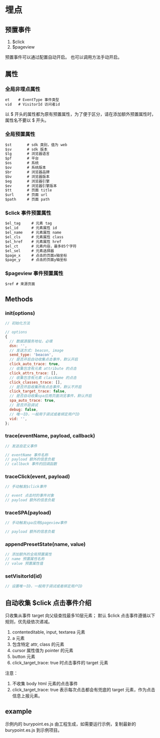 # 埋点

## 预置事件

1. $click
2. $pageview

预置事件可以通过配置自动开启。
也可以调用方法手动开启。

## 属性

### 全局非埋点属性

```txt
et    # EventType 事件类型
vid   # VisitorId 访问者id
```

以 $ 开头的属性都为原有预置属性，为了便于区分，请在添加额外预置属性时，属性名不要以 $ 开头。

### 全局预置属性

```txt
$st       # sdk 类别，值为 web
$sv       # sdk 版本
$lg       # 浏览器语言
$pf       # 平台
$os       # 系统
$ov       # 系统版本
$br       # 浏览器品牌
$bv       # 浏览器版本
$eg       # 浏览器引擎
$ev       # 浏览器引擎版本
$tt       # 页面 title
$url      # 页面 url
$path     # 页面 path
```

### $click 事件预置属性

```txt
$el_tag     # 元素 tag
$el_id      # 元素属性 id
$el_name    # 元素属性 name
$el_cls     # 元素属性 class
$el_href    # 元素属性 href
$el_ct      # 元素内容，最多85个字符
$el_sel     # 元素选择器
$page_x     # 点击的页面x轴坐标
$page_y     # 点击的页面y轴坐标
```

### $pageview 事件预置属性

```txt
$ref # 来源页面
```

## Methods

### init(options)

```js
// 初始化方法

// options
{
  // 数据源服务地址，必填
  dsn: '',
  // 发送方式: beacon, image
  send_type: 'beacon',
  // 是否开启自动收集点击事件，默认开启
  click_auto_trace: true,
  // 收集包含有元素 attribute 的点击
  click_attrs_trace: [],
  // 收集包含有元素 className 的点击
  click_classes_trace: [],
  // 是否开启收集所有点击事件，默认不开启
  click_target_trace: false,
  // 是否自动收集spa应用页面浏览事件，默认开启
  spa_auto_trace: true,
  // 是否开启调试
  debug: false,
  // 唯一ID，一般用于调试或者绑定用户ID
  vid: '',
};
```

### trace(eventName, payload, callback)

```js
// 发送自定义事件

// eventName 事件名称
// payload 额外的信息负载
// callback 事件的回调函数
```

### traceClick(event, payload)

```js
// 手动触发$click事件

// event 点击时的事件对象
// payload 额外的信息负载
```

### traceSPA(payload)

```js
// 手动触发spa应用$pageview事件

// payload 额外的信息负载
```

### appendPresetState(name, value)

```js
// 添加额外的全局预置属性
// name 预置属性名称
// value 预置属性值
```

### setVisitorId(id)

```js
// 设置唯一ID，一般用于调试或者绑定用户ID
```

## 自动收集 $click 点击事件介绍

只收集从事件 target 向父级查找最多10层元素；
默认 $click 点击事件遵循以下规则，优先级依次递减。

1. contenteditable, input, textarea 元素
2. a 元素
3. 包含特定 attr, class 的元素
4. cursor 属性值为 pointer 的元素
5. button 元素
6. click_target_trace: true 时点击事件的 target 元素

注意：

1. 不收集 body html 元素的点击事件
2. click_target_trace: true 表示每次点击都会有兜底的 target 元素，作为点击信息上报元素。

## example

示例内的 burypoint.es.js 由工程生成，如需要运行示例，复制最新的 burypoint.es.js 到示例项目。
